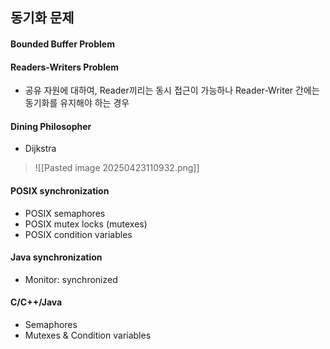 ## 동기화 문제
#### Bounded Buffer Problem
#### Readers-Writers Problem
- 공유 자원에 대하여, Reader끼리는 동시 접근이 가능하나 Reader-Writer 간에는 동기화를 유지해야 하는 경우
#### Dining Philosopher
- Dijkstra
> ![[Pasted image 20250423110932.png]]

#### POSIX synchronization
- POSIX semaphores
- POSIX mutex locks (mutexes) 
- POSIX condition variables 
#### Java synchronization 
- Monitor: synchronized 
#### C/C++/Java 
- Semaphores 
- Mutexes & Condition variables

